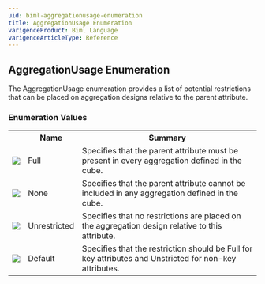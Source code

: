 ```yaml
---
uid: biml-aggregationusage-enumeration
title: AggregationUsage Enumeration
varigenceProduct: Biml Language
varigenceArticleType: Reference
---
```


## AggregationUsage Enumeration<div class="LanguageSummary"><div class ="SummaryItem">The AggregationUsage enumeration provides a list of potential restrictions that can be placed on aggregation designs relative to the parent attribute.</div></div><div class="EnumValueGroup">### Enumeration Values<table id="EnumValue" class="MemberList"><tbody><tr><th class="MemberTypeIconColumnHeader">&nbsp;</th><th class="MemberNameColumnHeader">Name</th><th class="MemberSummaryColumnHeader">Summary</th></tr><tr class="cd0"><td align="center" class="MemberTypeIcon"><img src="enumValue.png"></img></td><td class="MemberName">Full</td><td class="MemberSummary"><div class ="SummaryItem">Specifies that the parent attribute must be present in every aggregation defined in the cube.</div></td></tr><tr class="cd1"><td align="center" class="MemberTypeIcon"><img src="enumValue.png"></img></td><td class="MemberName">None</td><td class="MemberSummary"><div class ="SummaryItem">Specifies that the parent attribute cannot be included in any aggregation defined in the cube.</div></td></tr><tr class="cd0"><td align="center" class="MemberTypeIcon"><img src="enumValue.png"></img></td><td class="MemberName">Unrestricted</td><td class="MemberSummary"><div class ="SummaryItem">Specifies that no restrictions are placed on the aggregation design relative to this attribute.</div></td></tr><tr class="cd1"><td align="center" class="MemberTypeIcon"><img src="enumValue.png"></img></td><td class="MemberName">Default</td><td class="MemberSummary"><div class ="SummaryItem">Specifies that the restriction should be Full for key attributes and Unstricted for non-key attributes.</div></td></tr></tbody></table></div>